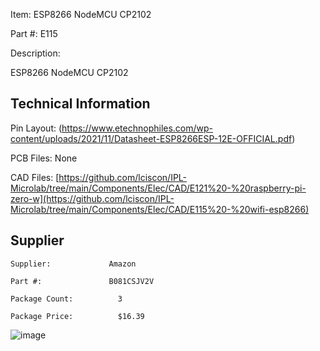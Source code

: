 

Item:         ESP8266 NodeMCU CP2102 

Part #:			E115 

Description:    

ESP8266 NodeMCU CP2102


## Technical Information

Pin Layout:			(https://www.etechnophiles.com/wp-content/uploads/2021/11/Datasheet-ESP8266ESP-12E-OFFICIAL.pdf)

PCB Files:   		None

CAD Files:           [https://github.com/lciscon/IPL-Microlab/tree/main/Components/Elec/CAD/E121%20-%20raspberry-pi-zero-w](https://github.com/lciscon/IPL-Microlab/tree/main/Components/Elec/CAD/E115%20-%20wifi-esp8266)

## Supplier

    Supplier:             Amazon

    Part #:               B081CSJV2V         

	Package Count:			3

	Package Price:			$16.39


![image](https://github.com/lciscon/IPL-Microlab/blob/main/Components/Elec/CAD/E115%20-%20wifi-esp8266/ESP8266%20v7.png)

